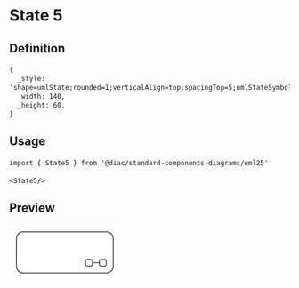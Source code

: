 # State 5

## Definition

```
{
  _style: 'shape=umlState;rounded=1;verticalAlign=top;spacingTop=5;umlStateSymbol=collapseState;absoluteArcSize=1;arcSize=10;html=1;whiteSpace=wrap;',
  _width: 140,
  _height: 60,
}
```

## Usage

```
import { State5 } from '@diac/standard-components-diagrams/uml25'

<State5/>
```

## Preview

<img src="./state-5.png" width="200"/>
